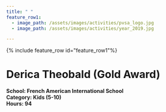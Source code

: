 ```yaml
---
title: " "
feature_row1:
  - image_path: /assets/images/activities/pvsa_logo.jpg
  - image_path: /assets/images/activities/year_2019.jpg

---
```


{% include feature_row id="feature_row1"%}

# Derica Theobald (Gold Award)

**School: French American International School**  
**Category: Kids (5-10)**  
**Hours: 94**  
